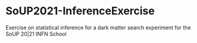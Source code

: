 # SoUP2021-InferenceExercise
Exercise on statistical inference for a dark matter search experiment for the SoUP 20|21 INFN School
